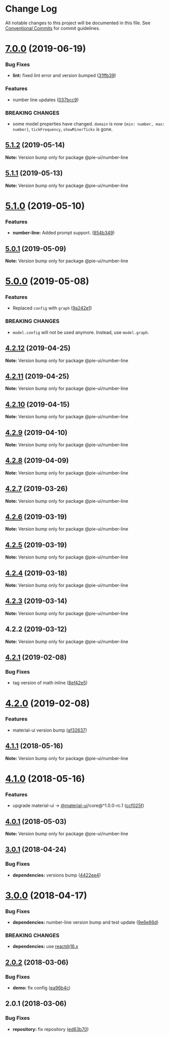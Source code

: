# Change Log

All notable changes to this project will be documented in this file.
See [Conventional Commits](https://conventionalcommits.org) for commit guidelines.

# [7.0.0](https://github.com/pie-framework/pie-ui/compare/@pie-ui/number-line@5.1.2...@pie-ui/number-line@7.0.0) (2019-06-19)


### Bug Fixes

* **lint:** fixed lint error and version bumped ([31ffb39](https://github.com/pie-framework/pie-ui/commit/31ffb39))


### Features

* number line updates ([037bcc9](https://github.com/pie-framework/pie-ui/commit/037bcc9))


### BREAKING CHANGES

* some model properties have changed. `domain` is now
`{min: number, max: number}`, `tickFrequency`, `showMinorTicks` is gone.





## [5.1.2](https://github.com/pie-framework/pie-ui/compare/@pie-ui/number-line@5.1.1...@pie-ui/number-line@5.1.2) (2019-05-14)

**Note:** Version bump only for package @pie-ui/number-line





## [5.1.1](https://github.com/pie-framework/pie-ui/compare/@pie-ui/number-line@5.1.0...@pie-ui/number-line@5.1.1) (2019-05-13)

**Note:** Version bump only for package @pie-ui/number-line





# [5.1.0](https://github.com/pie-framework/pie-ui/compare/@pie-ui/number-line@5.0.1...@pie-ui/number-line@5.1.0) (2019-05-10)


### Features

* **number-line:** Added prompt support. ([854b349](https://github.com/pie-framework/pie-ui/commit/854b349))





## [5.0.1](https://github.com/pie-framework/pie-ui/compare/@pie-ui/number-line@5.0.0...@pie-ui/number-line@5.0.1) (2019-05-09)

**Note:** Version bump only for package @pie-ui/number-line





# [5.0.0](https://github.com/pie-framework/pie-ui/compare/@pie-ui/number-line@4.2.12...@pie-ui/number-line@5.0.0) (2019-05-08)


### Features

* Replaced `config` with `graph` ([9a242e1](https://github.com/pie-framework/pie-ui/commit/9a242e1))


### BREAKING CHANGES

* `model.config` will not be used anymore. Instead, use `model.graph`.





## [4.2.12](https://github.com/pie-framework/pie-ui/compare/@pie-ui/number-line@4.2.11...@pie-ui/number-line@4.2.12) (2019-04-25)

**Note:** Version bump only for package @pie-ui/number-line





## [4.2.11](https://github.com/pie-framework/pie-ui/compare/@pie-ui/number-line@4.2.10...@pie-ui/number-line@4.2.11) (2019-04-25)

**Note:** Version bump only for package @pie-ui/number-line





## [4.2.10](https://github.com/pie-framework/pie-ui/compare/@pie-ui/number-line@4.2.9...@pie-ui/number-line@4.2.10) (2019-04-15)

**Note:** Version bump only for package @pie-ui/number-line





## [4.2.9](https://github.com/pie-framework/pie-ui/compare/@pie-ui/number-line@4.2.8...@pie-ui/number-line@4.2.9) (2019-04-10)

**Note:** Version bump only for package @pie-ui/number-line





## [4.2.8](https://github.com/pie-framework/pie-ui/compare/@pie-ui/number-line@4.2.7...@pie-ui/number-line@4.2.8) (2019-04-09)

**Note:** Version bump only for package @pie-ui/number-line





## [4.2.7](https://github.com/pie-framework/pie-ui/compare/@pie-ui/number-line@4.2.6...@pie-ui/number-line@4.2.7) (2019-03-26)

**Note:** Version bump only for package @pie-ui/number-line





## [4.2.6](https://github.com/pie-framework/pie-ui/compare/@pie-ui/number-line@4.2.5...@pie-ui/number-line@4.2.6) (2019-03-19)

**Note:** Version bump only for package @pie-ui/number-line





## [4.2.5](https://github.com/pie-framework/pie-ui/compare/@pie-ui/number-line@4.2.4...@pie-ui/number-line@4.2.5) (2019-03-19)

**Note:** Version bump only for package @pie-ui/number-line





## [4.2.4](https://github.com/pie-framework/pie-ui/compare/@pie-ui/number-line@4.2.3...@pie-ui/number-line@4.2.4) (2019-03-18)

**Note:** Version bump only for package @pie-ui/number-line





## [4.2.3](https://github.com/pie-framework/pie-ui/compare/@pie-ui/number-line@4.2.2...@pie-ui/number-line@4.2.3) (2019-03-14)

**Note:** Version bump only for package @pie-ui/number-line





## 4.2.2 (2019-03-12)

**Note:** Version bump only for package @pie-ui/number-line





## [4.2.1](https://github.com/pie-framework/pie-ui/compare/@pie-ui/number-line@4.2.0...@pie-ui/number-line@4.2.1) (2019-02-08)


### Bug Fixes

* tag version of math inline ([8ef42e5](https://github.com/pie-framework/pie-ui/commit/8ef42e5))





# [4.2.0](https://github.com/pie-framework/pie-ui/compare/@pie-ui/number-line@4.1.1...@pie-ui/number-line@4.2.0) (2019-02-08)


### Features

* material-ui version bump ([af32637](https://github.com/pie-framework/pie-ui/commit/af32637))





<a name="4.1.1"></a>
## [4.1.1](https://github.com/pie-framework/pie-ui/compare/@pie-ui/number-line@4.1.0...@pie-ui/number-line@4.1.1) (2018-05-16)




**Note:** Version bump only for package @pie-ui/number-line

<a name="4.1.0"></a>
# [4.1.0](https://github.com/pie-framework/pie-ui/compare/@pie-ui/number-line@4.0.1...@pie-ui/number-line@4.1.0) (2018-05-16)


### Features

* upgrade material-ui -> [@material-ui](https://github.com/material-ui)/core@^1.0.0-rc.1 ([ccf025f](https://github.com/pie-framework/pie-ui/commit/ccf025f))




<a name="4.0.1"></a>
## [4.0.1](https://github.com/pie-framework/pie-ui/compare/@pie-ui/number-line@4.0.0...@pie-ui/number-line@4.0.1) (2018-05-03)




**Note:** Version bump only for package @pie-ui/number-line

<a name="3.0.1"></a>
## [3.0.1](https://github.com/pie-framework/pie-ui/compare/@pie-ui/number-line@3.0.0...@pie-ui/number-line@3.0.1) (2018-04-24)


### Bug Fixes

* **dependencies:** versions bump ([4422ee4](https://github.com/pie-framework/pie-ui/commit/4422ee4))




<a name="3.0.0"></a>
# [3.0.0](https://github.com/pie-framework/pie-ui/compare/@pie-ui/number-line@2.0.2...@pie-ui/number-line@3.0.0) (2018-04-17)


### Bug Fixes

* **dependencies:** number-line version bump and test update ([9e6e66d](https://github.com/pie-framework/pie-ui/commit/9e6e66d))


### BREAKING CHANGES

* **dependencies:** use react@16.x




<a name="2.0.2"></a>
## [2.0.2](https://github.com/pie-framework/pie-ui/compare/@pie-ui/number-line@2.0.1...@pie-ui/number-line@2.0.2) (2018-03-06)


### Bug Fixes

* **demo:** fix config ([ea96b4c](https://github.com/pie-framework/pie-ui/commit/ea96b4c))




<a name="2.0.1"></a>
## 2.0.1 (2018-03-06)


### Bug Fixes

* **repository:** fix repository ([ed63b70](https://github.com/pie-framework/pie-ui/commit/ed63b70))
